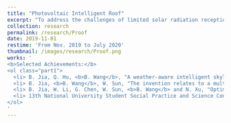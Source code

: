```yaml
---
title: "Photovoltaic Intelligent Roof"
excerpt: "To address the challenges of limited solar radiation reception and low efficiency in existing photovoltaic energy-saving roof buildings, we propose a high-efficiency energy-saving and refined design approach that integrates intelligent control technology. This method takes into account regional and climatic characteristics, roof inclination, house specifications, and skylight size and location to create an optimized energy-saving roof system. By leveraging refined design principles and intelligent control, we aims to enhance the overall energy efficiency and sustainability of photovoltaic power generation in building rooftops, contributing to a greener and more sustainable future."
collection: research
permalink: /research/Proof
date: 2019-11-01
restime: 'From Nov. 2019 to July 2020'
thumbnail: /images/research/Proof.png
works: '
<b>Selected Achievements:</b> 
<ol class="part1">
  <li> B. Jia, Q. Hu, <b>B. Wang</b>, "A weather-aware intelligent skylight control system," ZL.202010452971.5, 2020. </li>
  <li> B. Jia, <b>B. Wang</b>, W. Sun, "The invention relates to a multi-perception intelligent photovoltaic roof and its design method and design system," ZL202010357623.X, 2020. </li>
  <li> B. Jia, W. Li, G. Chen, W. Sun, <b>B. Wang</b> and N. Xu, "Optimized Design of Skylight Arrangement to Enhance the Uniformity of Indoor Sunlight Illumination," <i>Sustainability</i> 2023, 15, 11257. </li>
  <li> 13th National University Student Social Practice and Science Contest on Energy Saving & Emission Reduction of China, 2020. <b>Third Prize</b> </li>
</ol>
'
---
```




